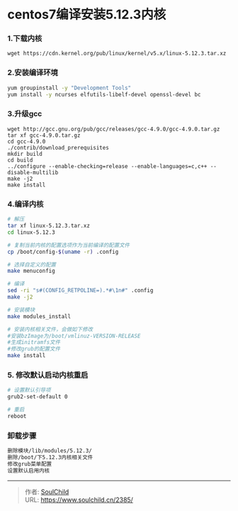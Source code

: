 # centos7编译安装5.12.3内核

<!--more-->
### 1.下载内核
`wget https://cdn.kernel.org/pub/linux/kernel/v5.x/linux-5.12.3.tar.xz`


### 2.安装编译环境
```bash
yum groupinstall -y "Development Tools"
yum install -y ncurses elfutils-libelf-devel openssl-devel bc
```

### 3.升级gcc
```
wget http://gcc.gnu.org/pub/gcc/releases/gcc-4.9.0/gcc-4.9.0.tar.gz
tar xf gcc-4.9.0.tar.gz
cd gcc-4.9.0
./contrib/download_prerequisites
mkdir build
cd build
../configure --enable-checking=release --enable-languages=c,c++ --disable-multilib
make -j2
make install
```

### 4.编译内核
```bash
# 解压
tar xf linux-5.12.3.tar.xz
cd linux-5.12.3

# 复制当前内核的配置选项作为当前编译的配置文件
cp /boot/config-$(uname -r) .config

# 选择自定义的配置
make menuconfig

# 编译
sed -ri "s#(CONFIG_RETPOLINE=).*#\1n#" .config
make -j2

# 安装模块
make modules_install

# 安装内核相关文件，会做如下修改
#安装bzImage为/boot/vmlinuz-VERSION-RELEASE
#生成initramfs文件
#修改grub的配置文件
make install
```

### 5. 修改默认启动内核重启
```bash
# 设置默认引导项
grub2-set-default 0

# 重启
reboot
```

### 卸载步骤
```bash
删除模块/lib/modules/5.12.3/
删除/boot/下5.12.3内核相关文件
修改grub菜单配置
设置默认启用内核
```



---

> 作者: [SoulChild](https://www.soulchild.cn)  
> URL: https://www.soulchild.cn/2385/  

